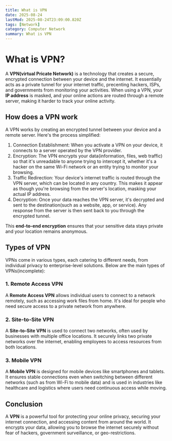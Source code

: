 ```yaml
---
title: What is VPN
date: 2025-08-24
lastMod: 2025-08-24T23:09:00.820Z
tags: [Network]
category: Computer Network
summary: What is VPN
---
```


# What is VPN?

A **VPN(virtual Pricate Network)** is a technology that creates a secure, encrypted connection between your device and the internet. It essentially acts as a private tunnel for your internet traffic, precenting hackers, ISPs, and governments from monitoring your activities. When using a VPN, your **IP address** is masked, and your online actions are routed through a remote server, making it harder to track your online activity.

## How does a VPN work

A VPN works by creating an encrypted tunnel between your device and a remote server. Here's the process simplified:

1. Connection Establishment: When you activate a VPN on your device, it connects to a server operated by the VPN provider.
2. Encryption: The VPN encrypts your data(information, files, web traffic) so that it's unreadable to anyone trying to intercept it, whether it's a hacker on the same Wi-Fi network or an entity trying to monitor your browsing. 
3. Traffic Redirection: Your device's internet traffic is routed through the VPN server, which can be located in any country. This makes it appear as though you're browsing from the server's location, masking your actual IP address.
4. Decryption: Once your data reaches the VPN server, it's decrypted and sent to the destination(such as a website, app, or service). Any response from the server is then sent back to you through the encrypted tunnel.

This **end-to-end encryption** ensures that your sensitive data stays private and your location remains anonymous.

## Types of VPN

VPNs come in various types, each catering to different needs, from individual privacy to enterprise-level solutions. Below are the main types of VPNs(incomplete):

### **1. Remote Access VPN**

A **Remote Access VPN** allows individual users to connect to a network remotely, such as accessing work files from home. It's ideal for people who need secure access to a private network from anywhere.

### **2. Site-to-Site VPN**

A **Site-to-Site VPN** is used to connect two networks, often used by businesses with multiple office locations. It securely links two private networks over the internet, enabling employees to access resources from both locations.

### **3. Mobile VPN**

A **Mobile VPN** is designed for mobile devices like smartphones and tablets. It ensures stable connections even when switching between different networks (such as from Wi-Fi to mobile data) and is used in industries like healthcare and logistics where users need continuous access while moving.

## Conclusion

A **VPN** is a powerful tool for protecting your online privacy, securing your internet connection, and accessing content from around the world. It encrypts your data, allowing you to browse the internet securely without fear of hackers, government surveillance, or geo-restrictions.